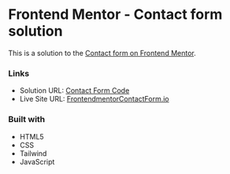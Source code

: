 # Frontend Mentor - Contact form solution

This is a solution to the [Contact form on Frontend Mentor](https://www.frontendmentor.io/challenges/contact-form--G-hYlqKJj).

### Links

- Solution URL: [Contact Form Code](https://github.com/Arth97/frontendmentor-contact-form)
- Live Site URL: [FrontendmentorContactForm.io](https://arth97.github.io/frontendmentor-contact-form/)

### Built with

- HTML5
- CSS
- Tailwind
- JavaScript
